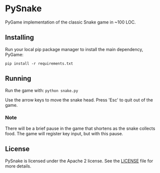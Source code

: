 # PySnake

PyGame implementation of the classic Snake game in ~100 LOC.

## Installing

Run your local pip package manager to install the main dependency, PyGame:

```
pip install -r requirements.txt
```

## Running

Run the game with: `python snake.py`

Use the arrow keys to move the snake head.
Press 'Esc' to quit out of the game.

### Note

There will be a brief pause in the game that shortens as the snake collects food.
The game will register key input, but with this pause.

## License

PySnake is licensed under the Apache 2 license.
See the [LICENSE](https://github.com/Kingcitaldo125/PySnake/blob/main/LICENSE) file for more details.
